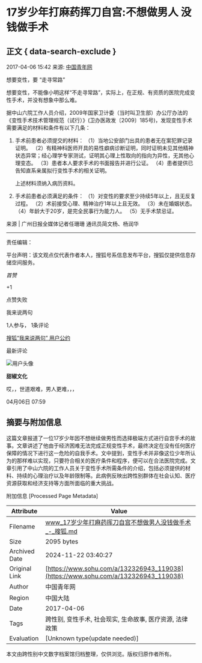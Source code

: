 # 17岁少年打麻药挥刀自宫:不想做男人 没钱做手术

## 正文 { data-search-exclude }


2017-04-06 15:42 来源: [中国青年网](https://www.sohu.com/a/%E4%B8%AD%E5%9B%BD%E9%9D%92%E5%B9%B4%E7%BD%91?spm=smpc.content-abroad.content.1.1732246783621mCq4Kom)

想要变性，要 “走寻常路”

想要变性，不能像小明这样“不走寻常路”，实际上，在正规、有资质的医院完成变性手术，并没有想象中那么难。

据中山六院工作人员介绍，2009年国家卫计委（当时叫卫生部）办公厅办法的《变性手术技术管理规范（试行）》(卫办医政发〔2009〕185号)，发现变性手术需要满足的材料和条件有以下几条：

1. 手术前患者必须提交的材料：
   （1）当地公安部门出具的患者无在案犯罪记录证明。
   （2）有精神科医师开具的易性癖病诊断证明，同时证明未见其他精神状态异常；经心理学专家测试，证明其心理上性取向的指向为异性，无其他心理变态。
   （3）患者本人要求手术的书面报告并进行公证。
   （4）患者提供已告知直系亲属拟行变性手术的相关证明。

   上述材料须纳入病历资料。

2. 手术前患者必须满足的条件：
   （1）对变性的要求至少持续5年以上，且无反复过程。
   （2）术前接受心理、精神治疗1年以上且无效。
   （3）未在婚姻状态。
   （4）年龄大于20岁，是完全民事行为能力人。
   （5）无手术禁忌证。

来源 | 广州日报全媒体记者任珊珊 通讯员简文杨、杨润华

---

责任编辑：

平台声明：该文观点仅代表作者本人，搜狐号系信息发布平台，搜狐仅提供信息存储空间服务。

_首赞_

+1

点赞失败

我来说两句

1人参与， 1条评论

[搜狐“我来说两句” 用户公约](http://zt.pinglun.sohu.com/s2014/sljyhgy/index.shtml)

最新评论

![用户头像](https://sucimg.itc.cn/avatarimg/5e265b2fd0c844eebad2279ea2744670_1489042335771)

**甜椒文化**

哎，，世道艰难，男人更难，，，

04月06日 07:59

## 摘要与附加信息

<!-- tcd_abstract -->
这篇文章报道了一位17岁少年因不想继续做男性而选择极端方式进行自宫手术的故事。文章讲述了他由于经济困难无法完成正规变性手术，最终决定在没有任何医疗保障的情况下进行这一危险的自我手术。文中提到，变性手术并非像这位少年所认为的那样难以实现，只要符合相关的医疗条件和程序，便可以在合法医院完成。文章引用了中山六院的工作人员关于变性手术所需条件的介绍，包括必须提供的材料、持续的心理治疗以及年龄限制等。此病例反映出跨性别群体在社会认知、医疗资源获取和经济支持等方面所面临的重大挑战。
<!-- tcd_abstract_end -->

附加信息 [Processed Page Metadata]

| Attribute       | Value                                  |
|-----------------|----------------------------------------|
| Filename        | www_17岁少年打麻药挥刀自宫不想做男人没钱做手术_-_搜狐.md                             |
| Size            | 2095 bytes                           |
| Archived Date   | 2024-11-22 03:40:27                             |
| Original Link   | [https://www.sohu.com/a/132326943_119038](https://www.sohu.com/a/132326943_119038)                       |
| Author          | 中国青年网                               |
| Region          | 中国大陆                               |
| Date            | 2017-04-06                                 |
| Tags            | 跨性别, 变性手术, 社会现实, 生命故事, 医疗资源, 法律政策                                 |
| Evaluation            | [Unknown type(update needed)]                                 |
<!-- tcd_table_end -->

本文由跨性别中文数字档案馆归档整理，仅供浏览。版权归原作者所有。
